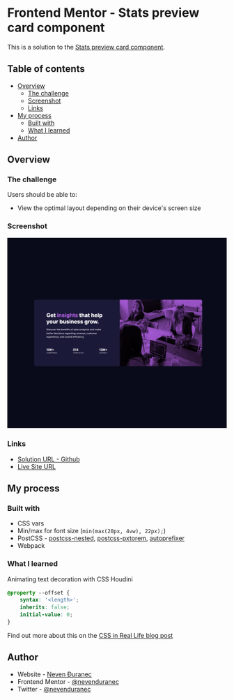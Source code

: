 # Frontend Mentor - Stats preview card component

This is a solution to the [Stats preview card component](https://www.frontendmentor.io/challenges/stats-preview-card-component-8JqbgoU62).

## Table of contents

-   [Overview](#overview)
    -   [The challenge](#the-challenge)
    -   [Screenshot](#screenshot)
    -   [Links](#links)
-   [My process](#my-process)
    -   [Built with](#built-with)
    -   [What I learned](#what-i-learned)
-   [Author](#author)

## Overview

### The challenge

Users should be able to:

-   View the optimal layout depending on their device's screen size

### Screenshot

![](./screenshot.png)

### Links

-   [Solution URL - Github](https://github.com/nevenduranec/card-component)
-   [Live Site URL](https://world-countries-iota.vercel.app/)

## My process

### Built with

-   CSS vars
-   Min/max for font size (`min(max(20px, 4vw), 22px);`)
-   PostCSS - [postcss-nested](https://github.com/postcss/postcss-nested), [postcss-pxtorem](https://github.com/cuth/postcss-pxtorem), [autoprefixer](https://github.com/postcss/autoprefixer)
-   Webpack

### What I learned

Animating text decoration with CSS Houdini

```css
@property --offset {
    syntax: '<length>';
    inherits: false;
    initial-value: 0;
}
```

Find out more about this on the [CSS in Real Life blog post](https://css-irl.info/animating-underlines/)

## Author

-   Website - [Neven Đuranec](https://digitalbits.hr/)
-   Frontend Mentor - [@nevenduranec](https://www.frontendmentor.io/profile/nevenduranec)
-   Twitter - [@nevenduranec](https://www.twitter.com/nevenduranec)
